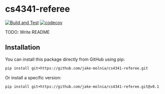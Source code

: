 # cs4341-referee

[![Build and Test](https://github.com/jake-molnia/cs4341-referee/actions/workflows/build.yml/badge.svg)](https://github.com/jake-molnia/cs4341-referee/actions/workflows/build.yml)
[![codecov](https://codecov.io/gh/jake-molnia/cs4341-referee/branch/main/graph/badge.svg)](https://codecov.io/gh/{username}/cs4341-referee)

TODO: Write README

## Installation

You can install this package directly from GitHub using pip:

```bash
pip install git+https://github.com/jake-molnia/cs4341-referee.git
```

Or install a specific version:

```bash
pip install git+https://github.com/jake-molnia/cs4341-referee.git@v0.1.0
```
